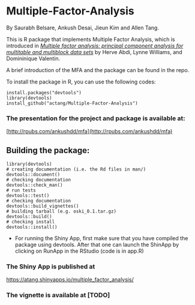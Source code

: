 # Multiple-Factor-Analysis

By Saurabh Belsare, Ankush Desai, Jieun Kim and Allen Tang.

This is R package that implements Multiple Factor Analysis, which is introduced in *[Multiple factor analysis: principal component analysis for multitable and multiblock data sets](https://www.utdallas.edu/~herve/abdi-WiresCS-mfa-2013.pdf)* by Herve Abdi, Lynne Williams, and Domininique Valentin.

A brief introduction of the MFA and the package can be found in the repo.

To install the package in R, you can use the following codes:
```
install.packages("devtools")
library(devtools)
install_github("actang/Multiple-Factor-Analysis")
```

### The presentation for the project and package is available at:
[http://rpubs.com/ankushdd/mfa](http://rpubs.com/ankushdd/mfa)

## Building the package:
```
library(devtools)
# creating documentation (i.e. the Rd files in man/)
devtools::document()
# checking documentation
devtools::check_man()
# run tests
devtools::test()
# checking documentation
devtools::build_vignettes()
# building tarball (e.g. oski_0.1.tar.gz)
devtools::build()
# checking install
devtools::install()
```

- For running the Shiny App, first make sure that you have compiled the package using devtools. After that one can launch the ShinApp by clicking on RunApp in the RStudio (code is in app.R)

### The Shiny App is published at 
https://atang.shinyapps.io/multiple_factor_analysis/

### The vignette is available at [TODO]


